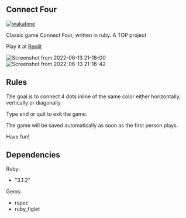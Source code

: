 ## Connect Four

[![wakatime](https://wakatime.com/badge/user/9450441a-ff7b-4805-b841-897d35ef3820/project/23909936-a04f-4334-9147-45626245c767.svg)](https://wakatime.com/badge/user/9450441a-ff7b-4805-b841-897d35ef3820/project/23909936-a04f-4334-9147-45626245c767)

Classic game Connect Four, written in ruby. A TOP project

Play it at [Replit](https://replit.com/@nullbr/connectfour)

![Screenshot from 2022-06-13 21-18-00](https://user-images.githubusercontent.com/94543524/173467877-117ae510-57ff-4f7d-a694-95157668592e.png)
![Screenshot from 2022-06-13 21-16-42](https://user-images.githubusercontent.com/94543524/173467790-623cbe78-8c6a-4c2c-9d05-0c8534cb147d.png)

## Rules

The goal is to connect 4 dots inline of the same color either horizontally, vertically or diagonally

Type end or quit to exit the game.

The game will be saved automatically as soon as the first person plays.

Have fun!

## Dependencies

Ruby: 
- "3.1.2"

Gems:
- rspec
- ruby_figlet
